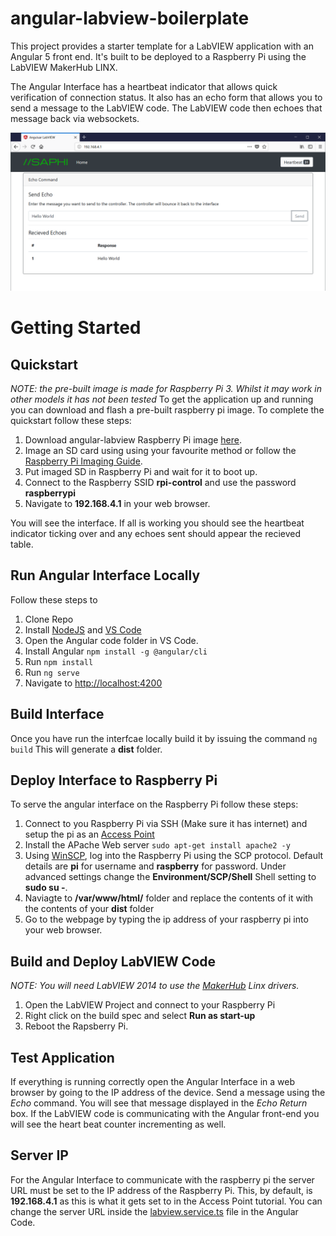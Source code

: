 # angular-labview-boilerplate
This project provides a starter template for a LabVIEW application with an Angular 5 front end. It's built to be deployed to a Raspberry Pi using the LabVIEW MakerHub LINX.

The Angular Interface has a heartbeat indicator that allows quick verification of connection status. It also has an echo form that allows you to send a message to the LabVIEW code. The LabVIEW code then echoes that message back via websockets.

![Angular Interface](https://github.com/saphieng/angular-labview-boilerplate/blob/master/angular-code/src/assets/img/interface-screenshot.png "Angular Interface")


# Getting Started
## Quickstart
*NOTE: the pre-built image is made for Raspberry Pi 3. Whilst it may work in other models it has not been tested*
To get the application up and running you can download and flash a pre-built raspberry pi image. To complete the quickstart follow these steps:
1. Download angular-labview Raspberry Pi image [here](https://saphi-my.sharepoint.com/:u:/g/personal/cameron_owen_saphi_com_au/EcwUKKlmLZ1NlUMCYXwJf4wBH0hMY0egjHg6uVvqFvFbzQ?e=HxBle9).
2. Image an SD card using using your favourite method or follow the [Raspberry Pi Imaging Guide](https://www.raspberrypi.org/documentation/installation/installing-images/).
3. Put imaged SD in Raspberry Pi and wait for it to boot up.
4. Connect to the Raspberry SSID **rpi-control** and use the password **raspberrypi**
5. Navigate to **192.168.4.1** in your web browser.

You will see the interface. If all is working you should see the heartbeat indicator ticking over and any echoes sent should appear the recieved table.

## Run Angular Interface Locally
Follow these steps to 
1. Clone Repo
2. Install [NodeJS](https://nodejs.org/en/) and [VS Code](https://code.visualstudio.com/)
3. Open the Angular code folder in VS Code.
4. Install Angular `npm install -g @angular/cli`
5. Run `npm install`
6. Run `ng serve`
7. Navigate to [http://localhost:4200](http://localhost:4200)

## Build Interface
Once you have run the interfcae locally build it by issuing the command `ng build`
This will generate a **dist** folder.

## Deploy Interface to Raspberry Pi
To serve the angular interface on the Raspberry Pi follow these steps:
1. Connect to you Raspberry Pi via SSH (Make sure it has internet) and setup the pi as an [Access Point](https://www.raspberrypi.org/documentation/configuration/wireless/access-point.md) 
2. Install the APache Web server `sudo apt-get install apache2 -y`
2. Using [WinSCP](https://winscp.net/eng/download.php), log into the Raspberry Pi using the SCP protocol. 
Default details are **pi** for username and **raspberry** for password. Under advanced settings change the **Environment/SCP/Shell** Shell setting to **sudo su -**.
3. Naviagte to **/var/www/html/** folder and replace the contents of it with the contents of your **dist** folder
4. Go to the webpage by typing the ip address of your raspberry pi into your web browser.

## Build and Deploy LabVIEW Code
*NOTE: You will need LabVIEW 2014 to use the [MakerHub](https://www.labviewmakerhub.com/doku.php?id=learn:tutorials:libraries:linx:3-0) Linx drivers.*
1. Open the LabVIEW Project and connect to your Raspberry Pi
2. Right click on the build spec and select **Run as start-up**
3. Reboot the Rapsberry Pi.

## Test Application
If everything is running correctly open the Angular Interface in a web browser by going to the IP address of the device. Send a message using the *Echo* command. You will see that message displayed in the *Echo Return* box. If the LabVIEW code is communicating with the Angular front-end you will see the heart beat counter incrementing as well.

## Server IP
For the Angular Interface to communicate with the raspberry pi the server URL must be set to the IP address of the Raspberry Pi. This, by default, is **192.168.4.1** as this is what it gets set to in the Access Point tutorial. You can change the server URL inside the [labview.service.ts](https://github.com/saphieng/angular-labview-boilerplate/blob/master/angular-code/src/app/services/labview/labview.service.ts) file in the Angular Code.
